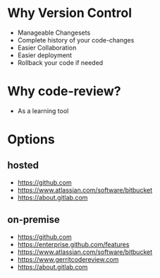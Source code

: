 # Why Version Control
* Manageable Changesets
* Complete history of your code-changes
* Easier Collaboration
* Easier deployment
* Rollback your code if needed

# Why code-review?
* As a learning tool

# Options
## hosted
* https://github.com
* https://www.atlassian.com/software/bitbucket
* https://about.gitlab.com
## on-premise
* https://github.com
* https://enterprise.github.com/features
* https://www.atlassian.com/software/bitbucket
* https://www.gerritcodereview.com
* https://about.gitlab.com
